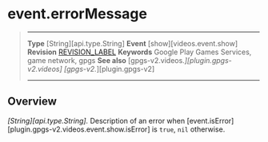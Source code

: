 # event.errorMessage

> --------------------- ------------------------------------------------------------------------------------------
> __Type__              [String][api.type.String]
> __Event__             [show][videos.event.show]
> __Revision__          [REVISION_LABEL](REVISION_URL)
> __Keywords__          Google Play Games Services, game network, gpgs
> __See also__          [gpgs-v2.videos.*][plugin.gpgs-v2.videos]
>                       [gpgs-v2.*][plugin.gpgs-v2]
> --------------------- ------------------------------------------------------------------------------------------

## Overview

_[String][api.type.String]._ Description of an error when [event.isError][plugin.gpgs-v2.videos.event.show.isError] is `true`, `nil` otherwise.